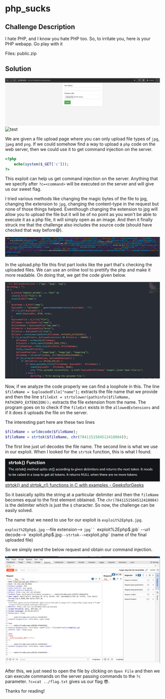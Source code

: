 # php_sucks

## Challenge Description
I hate PHP, and I know you hate PHP too. So, to irritate you, here is your PHP webapp. Go play with it

Files: public.zip

## Solution

![image1.png](https://github.com/WhiteDragon251/CTF_Writeups/blob/main/2023/Backdoor_CTF/Web/php_sucks/images/image1.png)
![test](https://t4.ftcdn.net/jpg/05/56/19/27/360_F_556192719_ufc0kALMglVMchMm0qkzc7N1TskdMrEd.jpg)

We are given a file upload page where you can only upload file types of `jpg`, `jpeg` and `png`. If we could somehow find a way to upload a `php` code on the web server, then we could use it to get command injection on the server.

```php
<?php
	echo(system($_GET['c']));
?>
```

This exploit can help us get command injection on the server. Anything that we specify after `?c=<command>` will be executed on the server and will give us our sweet flag.

I tried various methods like changing the magic bytes of the file to jpg, changing the extension to `jpg`, changing the content-type in the request but none of those things helped. Eventhough changing the extension to jpg will allow you to upload the file but it will be of no point as you won't be able to execute it as a php file, it will simply open as an image. And then it finally struck me that the challenge also includes the source code (should have checked that way before😅).

![upload.php](images/upload1.png)

In the upload.php file this first part looks like the part that's checking the uploaded files. We can use an online tool to prettify the php and make it more readable. On doing that, we get the code given below.

![upload.php](images/upload2.png)

Now, if we analyze the code properly we can find a loophole in this. The line `$fileName = $uploadedFile["name"];` extracts the file name that we provide and then the line `$fileExt = strtolower(pathinfo($fileName, PATHINFO_EXTENSION));` extracts the file extension from the name. The program goes on to check if the `fileExt` exists in the `allowedExtensions` and if it does it uploads the file on the server. 

The interesting part here are these two lines
```php
$fileName = urldecode($fileName);
$fileName = strtok($fileName, chr(7841151584512418084));
``` 
The first line just url decodes the file name. The second line is what we use in our exploit.
When I looked for the `strtok` function, this is what I found.

![strtok](images/strtok.png)
[strtok() and strtok_r() functions in C with examples - GeeksforGeeks](https://www.geeksforgeeks.org/strtok-strtok_r-functions-c-examples/)

So it basically splits the string at a particular delimiter and then the `fileName` becomes equal to the first element obtained. The `chr(7841151584512418084)` is the delimiter which is just the `$` character. So now, the challenge can be easily solved.

The name that we need to use for our exploit is `exploit%2Ephp$.jpg`.

`exploit%2Ephp$.jpg` --file extension--> `jpg``
`exploit%2Ephp$.jpb` --url decode--> `exploit.php$.jpg` --strtok--> `exploit.php` (name of the final uploaded file)

So we simply send the below request and obtain our command injection.

![exploit_request](images/exploit_request.png)

After this, we just need to open the file by clicking on `Open File` and then we can execute commands on the server passing commands to the `?c` parameter. `?c=cat ../flag.txt` gives us our flag 😎.

Thanks for reading!
